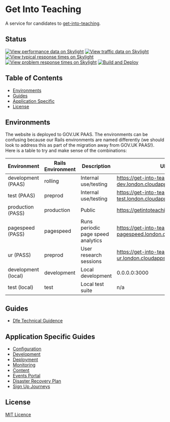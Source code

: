 # Get Into Teaching

A service for candidates to [get-into-teaching](https://getintoteaching.education.gov.uk/). 

## Status

[![View performance data on Skylight](https://badges.skylight.io/status/cCXe4O12iXtO.svg?token=dmQT0j0nuvDKRWL0RSr5ZMr-ARd25yfRzTePxnMsLYU)](https://www.skylight.io/app/applications/cCXe4O12iXtO)
[![View traffic data on Skylight](https://badges.skylight.io/rpm/cCXe4O12iXtO.svg?token=dmQT0j0nuvDKRWL0RSr5ZMr-ARd25yfRzTePxnMsLYU)](https://www.skylight.io/app/applications/cCXe4O12iXtO)
[![View typical response times on Skylight](https://badges.skylight.io/typical/cCXe4O12iXtO.svg?token=dmQT0j0nuvDKRWL0RSr5ZMr-ARd25yfRzTePxnMsLYU)](https://www.skylight.io/app/applications/cCXe4O12iXtO)
[![View problem response times on Skylight](https://badges.skylight.io/problem/cCXe4O12iXtO.svg?token=dmQT0j0nuvDKRWL0RSr5ZMr-ARd25yfRzTePxnMsLYU)](https://www.skylight.io/app/applications/cCXe4O12iXtO)
[![Build and Deploy](https://github.com/DFE-Digital/get-into-teaching-app/actions/workflows/build.yml/badge.svg)](https://github.com/DFE-Digital/get-into-teaching-app/actions/workflows/build.yml)

## Table of Contents

- [Environments](#environments)
- [Guides](#guides)
- [Application Specific](#guides)
- [License](#license)

## Environments

The website is deployed to GOV.UK PAAS. The environments can be confusing because our Rails environments are named differently (we should look to address this as part of the migration away from GOV.UK PAAS!). Here is a table to try and make sense of the combinations:

| Environment             | Rails Environment | Description                           | URL                                                              |
| ----------------------- | ----------------- | ------------------------------------- | ---------------------------------------------------------------- |
| development (PAAS)      | rolling           | Internal use/testing                  | https://get-into-teaching-app-dev.london.cloudapps.digital       |
| test (PAAS)             | preprod           | Internal use/testing                  | https://get-into-teaching-app-test.london.cloudapps.digital      |
| production (PASS)       | production        | Public                                | https://getintoteaching.education.gov.uk                         |
| pagespeed (PASS)        | pagespeed         | Runs periodic page speed analytics    | https://get-into-teaching-app-pagespeed.london.cloudapps.digital |
| ur (PASS)               | preprod           | User research sessions                | https://get-into-teaching-app-ur.london.cloudapps.digital        | 
| development (local)     | development       | Local development                     | 0.0.0.0:3000                                                     |
| test (local)            | test              | Local test suite                      | n/a                                                              |

## Guides

- [Dfe Technical Guidence](https://technical-guidance.education.gov.uk/)

## Application Specific Guides

- [Configuration](/docs/configuration.md)
- [Development](/docs/development.md)
- [Deployment](/docs/deployment.md)
- [Monitoring](/docs/monitoring.md)
- [Content](/docs/content.md)
- [Events Portal](/docs/events-portal.md)
- [Disaster Recovery Plan](/docs/disaster-recovery.md)
- [Sign Up Journeys](/docs/sign-up-journeys.md)

## License

[MIT Licence](LICENCE)

